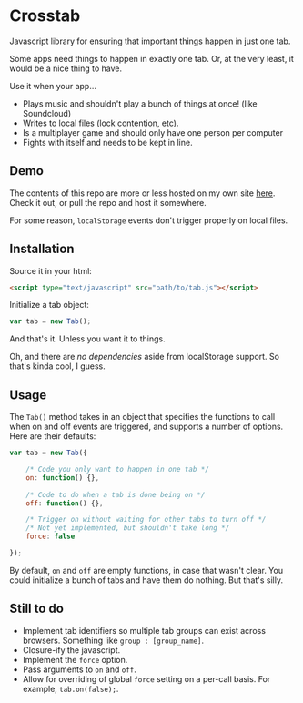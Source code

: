 Crosstab
========

Javascript library for ensuring that important things happen in just one tab.

Some apps need things to happen in exactly one tab. Or, at the very least, it
would be a nice thing to have. 

Use it when your app...

 - Plays music and shouldn't play a bunch of things at once! (like Soundcloud)
 - Writes to local files (lock contention, etc).
 - Is a multiplayer game and should only have one person per computer
 - Fights with itself and needs to be kept in line.


Demo
----

The contents of this repo are more or less hosted on my own site [here][1]. 
Check it out, or pull the repo and host it somewhere.

For some reason, ```localStorage``` events don't trigger properly on 
local files. 

Installation
------------

Source it in your html:

```html
<script type="text/javascript" src="path/to/tab.js"></script>
```

Initialize a tab object:

```javascript
var tab = new Tab();
```

And that's it. Unless you want it to things.

Oh, and there are *no dependencies* aside from localStorage support. 
So that's kinda cool, I guess.


Usage
-----

The ```Tab()``` method takes in an object that specifies the functions to call
when on and off events are triggered, and supports a number of options.
Here are their defaults:

```javascript
var tab = new Tab({

	/* Code you only want to happen in one tab */
	on: function() {},
	
	/* Code to do when a tab is done being on */
	off: function() {},

	/* Trigger on without waiting for other tabs to turn off */
	/* Not yet implemented, but shouldn't take long */  
	force: false

});
```

By default, ```on``` and ```off``` are empty functions, in case that wasn't clear.
You could initialize a bunch of tabs and have them do nothing. But that's silly. 


Still to do
-----------

 - Implement tab identifiers so multiple tab groups can exist across browsers. 
 	Something like ```group : [group_name]```.
 - Closure-ify the javascript.
 - Implement the ```force``` option.
 - Pass arguments to ```on``` and ```off```.
 - Allow for overriding of global ```force``` setting on a per-call basis.
 	For example, ```tab.on(false);```.


[1]: http://technoheads.org/apps/crosstab/index.html
